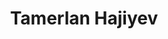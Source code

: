 ---
title: Tamerlan Hajiyev
description: Site Editor Born in 1995 in Moscow. After six years of living and studying in the UK, he returned to Russia and entered MGIMO. Currently pursuing a master's degree from the same university.
avatar: fOLGUVY.jpg
---